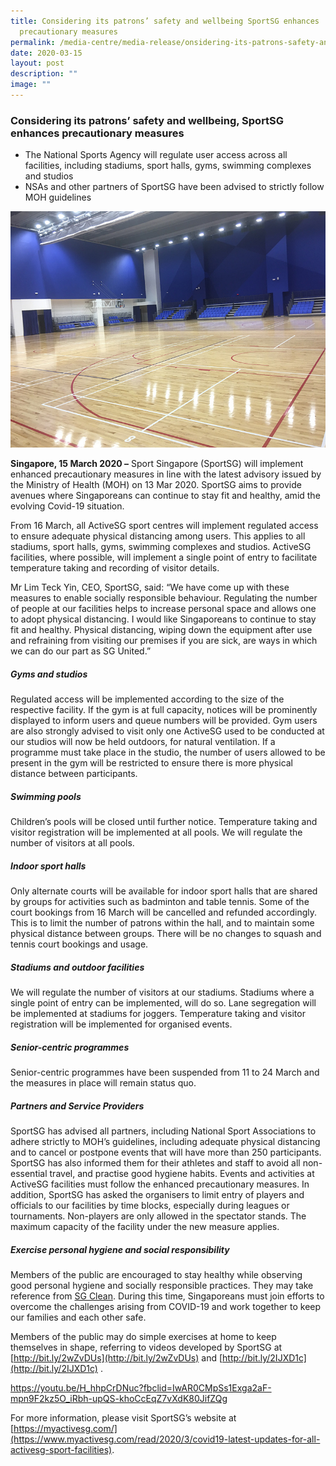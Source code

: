 ```yaml
---
title: Considering its patrons’ safety and wellbeing SportSG enhances
  precautionary measures
permalink: /media-centre/media-release/onsidering-its-patrons-safety-and-wellbeing-sportsg-enhances/
date: 2020-03-15
layout: post
description: ""
image: ""
---
```

### **Considering its patrons’ safety and wellbeing, SportSG enhances precautionary measures**

* The National Sports Agency will regulate user access across all facilities, including stadiums, sport halls, gyms, swimming complexes and studios
* NSAs and other partners of SportSG have been advised to strictly follow MOH guidelines

![](/images/Media%20Centre/Media%20Release/2020/March/heartbeatsportshall02.jpeg)

**Singapore, 15 March 2020 –** Sport Singapore (SportSG) will implement enhanced precautionary measures in line with the latest advisory issued by the Ministry of Health (MOH) on 13 Mar 2020. SportSG aims to provide avenues where Singaporeans can continue to stay fit and healthy, amid the evolving Covid-19 situation.

From 16 March, all ActiveSG sport centres will implement regulated access to ensure adequate physical distancing among users. This applies to all stadiums, sport halls, gyms, swimming complexes and studios. ActiveSG facilities, where possible, will implement a single point of entry to facilitate temperature taking and recording of visitor details.

Mr Lim Teck Yin, CEO, SportSG, said: “We have come up with these measures to enable socially responsible behaviour. Regulating the number of people at our facilities helps to increase personal space and allows one to adopt physical distancing. I would like Singaporeans to continue to stay fit and healthy. Physical distancing, wiping down the equipment after use and refraining from visiting our premises if you are sick, are ways in which we can do our part as SG United.”

##### **Gyms and studios**

Regulated access will be implemented according to the size of the respective facility. If the gym is at full capacity, notices will be prominently displayed to inform users and queue numbers will be provided. Gym users are also strongly advised to visit only one ActiveSG used to be conducted at our studios will now be held outdoors, for natural ventilation. If a programme must take place in the studio, the number of users allowed to be present in the gym will be restricted to ensure there is more physical distance between participants.

##### **Swimming pools**

Children’s pools will be closed until further notice. Temperature taking and visitor registration will be implemented at all pools. We will regulate the number of visitors at all pools.

##### **Indoor sport halls**

Only alternate courts will be available for indoor sport halls that are shared by groups for activities such as badminton and table tennis. Some of the court bookings from 16 March will be cancelled and refunded accordingly. This is to limit the number of patrons within the hall, and to maintain some physical distance between groups. There will be no changes to squash and tennis court bookings and usage.

##### **Stadiums and outdoor facilities**

We will regulate the number of visitors at our stadiums. Stadiums where a single point of entry can be implemented, will do so. Lane segregation will be implemented at stadiums for joggers. Temperature taking and visitor registration will be implemented for organised events.

##### **Senior-centric programmes**

Senior-centric programmes have been suspended from 11 to 24 March and the measures in place will remain status quo.

##### **Partners and Service Providers**

SportSG has advised all partners, including National Sport Associations to adhere strictly to MOH’s guidelines, including adequate physical distancing and to cancel or postpone events that will have more than 250 participants. SportSG has also informed them for their athletes and staff to avoid all non-essential travel, and practise good hygiene habits. Events and activities at ActiveSG facilities must follow the enhanced precautionary measures. In addition, SportSG has asked the organisers to limit entry of players and officials to our facilities by time blocks, especially during leagues or tournaments. Non-players are only allowed in the spectator stands. The maximum capacity of the facility under the new measure applies.

##### **Exercise personal hygiene and social responsibility**

Members of the public are encouraged to stay healthy while observing good personal hygiene and socially responsible practices. They may take reference from [SG Clean](https://www.gov.sg/article/sg-clean). During this time, Singaporeans must join efforts to overcome the challenges arising from COVID-19 and work together to keep our families and each other safe.

Members of the public may do simple exercises at home to keep themselves in shape, referring to videos developed by SportSG at [http://bit.ly/2wZvDUs](http://bit.ly/2wZvDUs) and [http://bit.ly/2IJXD1c](http://bit.ly/2IJXD1c) .

https://youtu.be/H_hhpCrDNuc?fbclid=IwAR0CMpSs1Exga2aF-mpn9F2kz5O_iRbh-upQS-khoCcEqZ7vXdK80JifZQg

For more information, please visit SportSG’s website at [https://myactivesg.com/](https://www.myactivesg.com/read/2020/3/covid19-latest-updates-for-all-activesg-sport-facilities).
